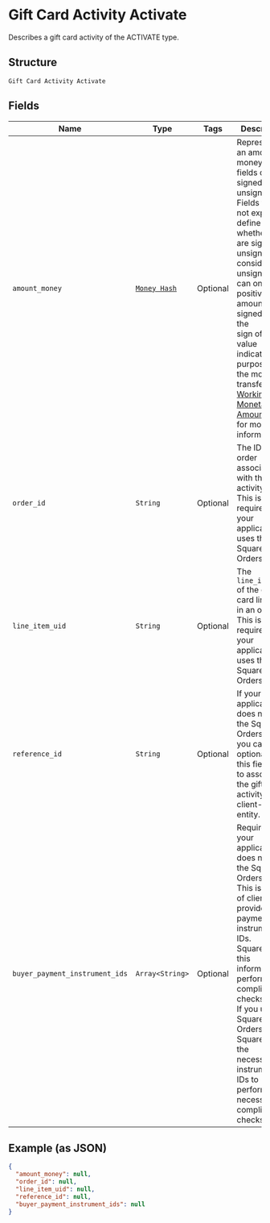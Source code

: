 
# Gift Card Activity Activate

Describes a gift card activity of the ACTIVATE type.

## Structure

`Gift Card Activity Activate`

## Fields

| Name | Type | Tags | Description |
|  --- | --- | --- | --- |
| `amount_money` | [`Money Hash`](../../doc/models/money.md) | Optional | Represents an amount of money. `Money` fields can be signed or unsigned.<br>Fields that do not explicitly define whether they are signed or unsigned are<br>considered unsigned and can only hold positive amounts. For signed fields, the<br>sign of the value indicates the purpose of the money transfer. See<br>[Working with Monetary Amounts](https://developer.squareup.com/docs/build-basics/working-with-monetary-amounts)<br>for more information. |
| `order_id` | `String` | Optional | The ID of the order associated with the activity.<br>This is required if your application uses the Square Orders API. |
| `line_item_uid` | `String` | Optional | The `line_item_uid` of the gift card line item in an order.<br>This is required if your application uses the Square Orders API. |
| `reference_id` | `String` | Optional | If your application does not use the Square Orders API, you can optionally use this field<br>to associate the gift card activity with a client-side entity. |
| `buyer_payment_instrument_ids` | `Array<String>` | Optional | Required if your application does not use the Square Orders API.<br>This is a list of client-provided payment instrument IDs.<br>Square uses this information to perform compliance checks.<br>If you use the Square Orders API, Square has the necessary instrument IDs to perform necessary<br>compliance checks. |

## Example (as JSON)

```json
{
  "amount_money": null,
  "order_id": null,
  "line_item_uid": null,
  "reference_id": null,
  "buyer_payment_instrument_ids": null
}
```


